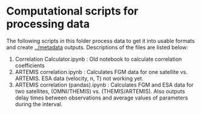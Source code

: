 # Computational scripts for processing data
The following scripts in this folder process data to get it into usable formats and create [../metadata](metadata) outputs. Descriptions of the files are listed below:
1) Correlation Calculator.ipynb : Old notebook to calculate correlation coefficients
2) ARTEMIS correlation.ipynb : Calculates FGM data for one satellite vs. ARTEMIS. ESA data (velocity, n, T) not working yet.
3) ARTEMIS correlation (pandas).ipynb : Calculates FGM and ESA data for two satellites, (OMNI/THEMIS) vs. (THEMIS/ARTEMIS). Also outputs delay times between observations and average values of parameters during the interval.
